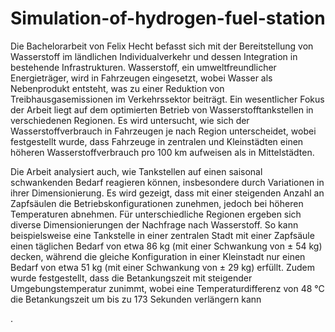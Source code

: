 # Simulation-of-hydrogen-fuel-station

Die Bachelorarbeit von Felix Hecht befasst sich mit der Bereitstellung von Wasserstoff im ländlichen Individualverkehr und dessen Integration in bestehende Infrastrukturen. Wasserstoff, ein umweltfreundlicher Energieträger, wird in Fahrzeugen eingesetzt, wobei Wasser als Nebenprodukt entsteht, was zu einer Reduktion von Treibhausgasemissionen im Verkehrssektor beiträgt. Ein wesentlicher Fokus der Arbeit liegt auf dem optimierten Betrieb von Wasserstofftankstellen in verschiedenen Regionen. Es wird untersucht, wie sich der Wasserstoffverbrauch in Fahrzeugen je nach Region unterscheidet, wobei festgestellt wurde, dass Fahrzeuge in zentralen und Kleinstädten einen höheren Wasserstoffverbrauch pro 100 km aufweisen als in Mittelstädten.

Die Arbeit analysiert auch, wie Tankstellen auf einen saisonal schwankenden Bedarf reagieren können, insbesondere durch Variationen in ihrer Dimensionierung. Es wird gezeigt, dass mit einer steigenden Anzahl an Zapfsäulen die Betriebskonfigurationen zunehmen, jedoch bei höheren Temperaturen abnehmen. Für unterschiedliche Regionen ergeben sich diverse Dimensionierungen der Nachfrage nach Wasserstoff. So kann beispielsweise eine Tankstelle in einer zentralen Stadt mit einer Zapfsäule einen täglichen Bedarf von etwa 86 kg (mit einer Schwankung von ± 54 kg) decken, während die gleiche Konfiguration in einer Kleinstadt nur einen Bedarf von etwa 51 kg (mit einer Schwankung von ± 29 kg) erfüllt. Zudem wurde festgestellt, dass die Betankungszeit mit steigender Umgebungstemperatur zunimmt, wobei eine Temperaturdifferenz von 48 °C die Betankungszeit um bis zu 173 Sekunden verlängern kann​

​.
